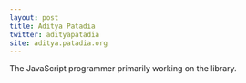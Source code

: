 ```yaml
---
layout: post
title: Aditya Patadia
twitter: adityapatadia
site: aditya.patadia.org
---
```


The JavaScript programmer primarily working on the library.
